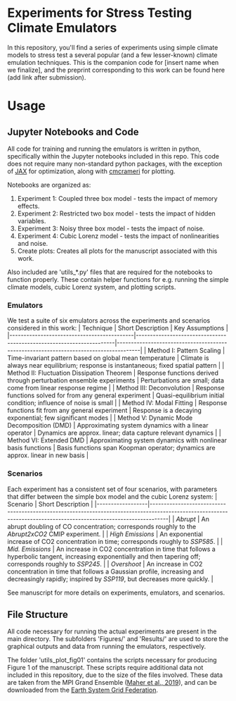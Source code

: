 # Experiments for Stress Testing Climate Emulators

In this repository, you'll find a series of experiments using simple climate models to stress test a several popular (and a few lesser-known) climate emulation techniques. This is the companion code for [insert name when we finalize], and the preprint corresponding to this work can be found here (add link after submission).

# Usage
## Jupyter Notebooks and Code
All code for training and running the emulators is written in python, specifically within the Jupyter notebooks included in this repo. This code does not require many non-standard python packages, with the exception of [JAX](https://docs.jax.dev/en/latest/quickstart.html) for optimization, along with [cmcrameri](https://www.fabiocrameri.ch/colourmaps/) for plotting. 

Notebooks are organized as:
1. Experiment 1: Coupled three box model - tests the impact of memory effects.
2. Experiment 2: Restricted two box model - tests the impact of hidden variables.
3. Experiment 3: Noisy three box model - tests the impact of noise.
4. Experiment 4: Cubic Lorenz model - tests the impact of nonlinearities and noise.
5. Create plots: Creates all plots for the manuscript associated with this work.

Also included are 'utils_*.py' files that are required for the notebooks to function properly. These contain helper functions for e.g. running the simple climate models, cubic Lorenz system, and plotting scripts.

### Emulators
We test a suite of six emulators across the experiments and scenarios considered in this work:
| Technique                                  | Short Description                                                    | Key Assumptions                                                                      |
|--------------------------------------------|----------------------------------------------------------------------|--------------------------------------------------------------------------------------|
| Method I: Pattern Scaling                  | Time-invariant pattern based on global mean temperature              | Climate is always near equilibrium; response is instantaneous; fixed spatial pattern |
| Method II: Fluctuation Dissipation Theorem | Response functions derived through perturbation ensemble experiments | Perturbations are small; data come from linear response regime                       |
| Method III: Deconvolution                  | Response functions solved for from any general experiment            | Quasi-equilibrium initial condition; influence of noise is small                     |
| Method IV: Modal Fitting                   | Response functions fit from any general experiment                   | Response is a decaying exponential; few significant modes                            |
| Method V: Dynamic Mode Decomposition (DMD) | Approximating system dynamics with a linear operator                 | Dynamics are approx. linear; data capture relevant dynamics                          |
| Method VI: Extended DMD                    | Approximating system dynamics with nonlinear basis functions         | Basis functions span Koopman operator; dynamics are approx. linear in new basis      |

### Scenarios
Each experiment has a consistent set of four scenarios, with parameters that differ between the simple box model and the cubic Lorenz system:
| Scenario         | Short Description                                                                                                                                                |
|------------------|------------------------------------------------------------------------------------------------------------------------------------------------------------------|
| _Abrupt_         | An abrupt doubling of CO concentration; corresponds roughly to the _Abrupt2xCO2_ CMIP experiment.                                                                |
| _High Emissions_ | An exponential increase of CO2 concentration in time; corresponds roughly to _SSP585_.                                                                           |
| _Mid. Emissions_ | An increase in CO2 concentration in time that follows a hyperbolic tangent, increasing exponentially and then tapering off; corresponds roughly to _SSP245_.     |
| _Overshoot_      | An increase in CO2 concentration in time that follows a Gaussian profile, increasing and decreasingly rapidly; inspired by _SSP119_, but decreases more quickly. |

See manuscript for more details on experiments, emulators, and scenarios.

## File Structure
All code necessary for running the actual experiments are present in the main directory. The subfolders 'Figures/' and 'Results/' are used to store the graphical outputs and data from running the emulators, respectively.

The folder 'utils_plot_fig01' contains the scripts necessary for producing Figure 1 of the manuscript. These scripts require additional data not included in this repository, due to the size of the files involved. These data are taken from the MPI Grand Ensemble ([Maher et al., 2019](https://agupubs.onlinelibrary.wiley.com/doi/full/10.1029/2019MS001639)), and can be downloaded from the [Earth System Grid Federation](https://aims2.llnl.gov/search/cmip6/).
